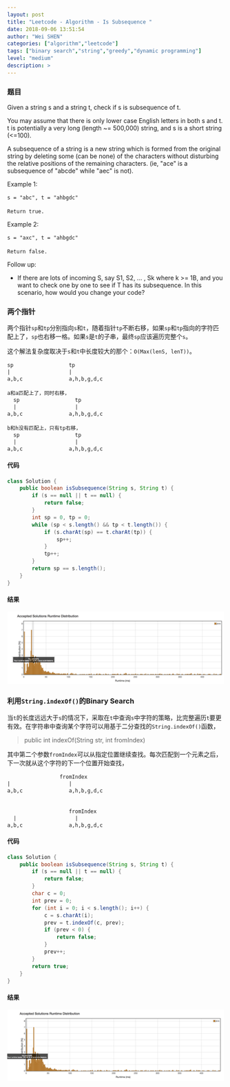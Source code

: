 ```yaml
---
layout: post
title: "Leetcode - Algorithm - Is Subsequence "
date: 2018-09-06 13:51:54
author: "Wei SHEN"
categories: ["algorithm","leetcode"]
tags: ["binary search","string","greedy","dynamic programming"]
level: "medium"
description: >
---
```


### 题目
Given a string s and a string t, check if s is subsequence of t.

You may assume that there is only lower case English letters in both s and t. t is potentially a very long (length ~= 500,000) string, and s is a short string (<=100).

A subsequence of a string is a new string which is formed from the original string by deleting some (can be none) of the characters without disturbing the relative positions of the remaining characters. (ie, "ace" is a subsequence of "abcde" while "aec" is not).

Example 1:
```
s = "abc", t = "ahbgdc"

Return true.
```

Example 2:
```
s = "axc", t = "ahbgdc"

Return false.
```

Follow up:
* If there are lots of incoming S, say S1, S2, ... , Sk where k >= 1B, and you want to check one by one to see if T has its subsequence. In this scenario, how would you change your code?

### 两个指针
两个指针`sp`和`tp`分别指向`s`和`t`，随着指针`tp`不断右移，如果`sp`和`tp`指向的字符匹配上了，`sp`也右移一格。如果`s`是`t`的子串，最终`sp`应该遍历完整个`s`。

这个解法复杂度取决于`s`和`t`中长度较大的那个：`O(Max(lenS, lenT))`。
```
sp                  tp
|                   |
a,b,c               a,h,b,g,d,c

a和a匹配上了，同时右移，
  sp                  tp
  |                   |
a,b,c               a,h,b,g,d,c

b和h没有匹配上，只有tp右移，
  sp                  tp
  |                   |
a,b,c               a,h,b,g,d,c
```



#### 代码
```java
class Solution {
    public boolean isSubsequence(String s, String t) {
        if (s == null || t == null) {
            return false;
        }
        int sp = 0, tp = 0;
        while (sp < s.length() && tp < t.length()) {
            if (s.charAt(sp) == t.charAt(tp)) {
                sp++;
            }
            tp++;
        }
        return sp == s.length();
    }
}
```

#### 结果
![is-subsequence-1](/images/leetcode/is-subsequence-1.png)


### 利用`String.indexOf()`的Binary Search
当`t`的长度远远大于`s`的情况下，采取在`t`中查询`s`中字符的策略，比完整遍历`t`要更有效。在字符串中查询某个字符可以用基于二分查找的`String.indexOf()`函数，
> public int indexOf(String str, int fromIndex)

其中第二个参数`fromIndex`可以从指定位置继续查找。每次匹配到一个元素之后，下一次就从这个字符的下一个位置开始查找，
```
                 fromIndex
|                   |
a,b,c               a,h,b,g,d,c


                    fromIndex
  |                   |
a,b,c               a,h,b,g,d,c
```

#### 代码
```java
class Solution {
    public boolean isSubsequence(String s, String t) {
        if (s == null || t == null) {
            return false;
        }
        char c = 0;
        int prev = 0;
        for (int i = 0; i < s.length(); i++) {
            c = s.charAt(i);
            prev = t.indexOf(c, prev);
            if (prev < 0) {
                return false;
            }
            prev++;
        }
        return true;
    }
}
```

#### 结果
![is-subsequence-2](/images/leetcode/is-subsequence-2.png)
